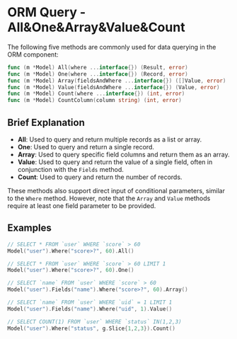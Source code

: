 # ORM Query - All&One&Array&Value&Count

The following five methods are commonly used for data querying in the ORM component:

```go
func (m *Model) All(where ...interface{}) (Result, error)
func (m *Model) One(where ...interface{}) (Record, error)
func (m *Model) Array(fieldsAndWhere ...interface{}) ([]Value, error)
func (m *Model) Value(fieldsAndWhere ...interface{}) (Value, error)
func (m *Model) Count(where ...interface{}) (int, error)
func (m *Model) CountColumn(column string) (int, error)
```

## Brief Explanation

- **All**: Used to query and return multiple records as a list or array.
- **One**: Used to query and return a single record.
- **Array**: Used to query specific field columns and return them as an array.
- **Value**: Used to query and return the value of a single field, often in conjunction with the `Fields` method.
- **Count**: Used to query and return the number of records.

These methods also support direct input of conditional parameters, similar to the `Where` method. However, note that the `Array` and `Value` methods require at least one field parameter to be provided.

## Examples

```go
// SELECT * FROM `user` WHERE `score` > 60
Model("user").Where("score>?", 60).All()

// SELECT * FROM `user` WHERE `score` > 60 LIMIT 1
Model("user").Where("score>?", 60).One()

// SELECT `name` FROM `user` WHERE `score` > 60
Model("user").Fields("name").Where("score>?", 60).Array()

// SELECT `name` FROM `user` WHERE `uid` = 1 LIMIT 1
Model("user").Fields("name").Where("uid", 1).Value()

// SELECT COUNT(1) FROM `user` WHERE `status` IN(1,2,3)
Model("user").Where("status", g.Slice{1,2,3}).Count()
```
